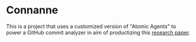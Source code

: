 # Connanne

This is a project that uses a customized version of "Atomic Agents" to power a GitHub commit analyzer in aim of productizing this [research paper](https://softwareengineeringproductivity.stanford.edu/).